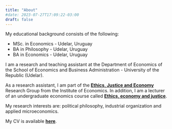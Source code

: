 ```yaml
---
title: "About"
#date: 2023-07-27T17:09:22-03:00
draft: false
---
```


My educational background consists of the following:

- MSc. in Economics - Udelar, Uruguay
- BA in Philosophy - Udelar, Uruguay
- BA in Economics - Udelar, Uruguay

I am a research and teaching assistant at the Department of Economics of the School of Economics and Business Administration - University of the Republic (Udelar).

As a research assistant, I am part of the [**Ethics, Justice and Economy**](https://iecon.fcea.udelar.edu.uy/en/grupos-de-investigacion/etica-justicia-y-economia.html) Research Group from the Institute of Economics. In addition, I am a lecturer of an undergraduate economics course called [**Ethics, economy and justice**](https://www.fcea.udelar.edu.uy/images/micrositios/bedelia/fichas_UC/2023/PAR/S41_2023_02_%C3%89tica_Econom%C3%ADa_y_Justicia.pdf).

My research interests are: political philosophy, industrial organization and applied microeconomics.

My CV is available [**here**](https://www.dropbox.com/scl/fi/t5ms6qi9rak3pbbf66w2s/CV-Eng-Juan-Ignacio-Urruty.pdf?rlkey=wd2wd9mzw0mrtqt2xpwjo1akk&st=p0c2rtzv&dl=0).
